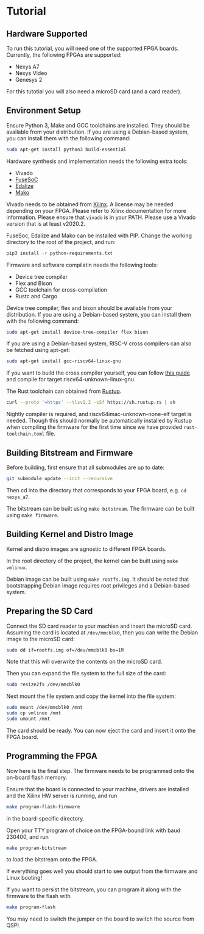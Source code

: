 # Tutorial

## Hardware Supported

To run this tutorial, you will need one of the supported FPGA boards. Currently, the following FPGAs
are supported:
* Nexys A7
* Nexys Video
* Genesys 2

For this tutotial you will also need a microSD card (and a card reader).

## Environment Setup

Ensure Python 3, Make and GCC toolchains are installed. They should be available from your distribution. If you are using a Debian-based system,
you can install them with the following command:
```bash
sudo apt-get install python3 build-essential
```

Hardware synthesis and implementation needs the following extra tools:
* Vivado
* [FuseSoC](https://github.com/olofk/fusesoc)
* [Edalize](https://github.com/olofk/edalize)
* [Mako](https://github.com/sqlalchemy/mako)

Vivado needs to be obtained from [Xilinx](https://www.xilinx.com/support/download.html). A license may be needed depending on your FPGA. Please refer to Xilinx documentation for more information. Please ensure that `vivado` is in your PATH.
Please use a Vivado version that is at least v2020.2.

FuseSoc, Edalize and Mako can be installed with PIP. Change the working directory to the root of the project, and run:
```bash
pip3 install -r python-requirements.txt
```

Firmware and software compilatin needs the following tools:
* Device tree compiler
* Flex and Bison
* GCC toolchain for cross-compilation
* Rustc and Cargo

Device tree compiler, flex and bison should be available from your distribution. If you are using a Debian-based system,
you can install them with the following command:
```bash
sudo apt-get install device-tree-compiler flex bison
```

If you are using a Debian-based system, RISC-V cross compilers can also be fetched using apt-get:
```bash
sudo apt-get install gcc-riscv64-linux-gnu
```
If you want to build the cross compiler yourself, you can follow [this guide](https://wiki.osdev.org/GCC_Cross-Compiler)
and compile for target riscv64-unknown-linux-gnu.

The Rust toolchain can obtained from [Rustup](https://rustup.rs/).
```bash
curl --proto '=https' --tlsv1.2 -sSf https://sh.rustup.rs | sh
```
Nightly compiler is required, and riscv64imac-unknown-none-elf target is needed. Though this should
normally be automatically installed by Rustup when compiling the firmware for the first time since
we have provided `rust-toolchain.toml` file.

## Building Bitstream and Firmware

Before building, first ensure that all submodules are up to date:
```bash
git submodule update --init --recursive
```

Then cd into the directory that corresponds to your FPGA board, e.g. `cd nexys_a7`.

The bitstream can be built using `make bitstream`. The firmware can be built using `make firmware`.

## Building Kernel and Distro Image

Kernel and distro images are agnostic to different FPGA boards.

In the root directory of the project, the kernel can be built using `make vmlinux`.

Debian image can be built using `make rootfs.img`. It should be noted that bootstrapping Debian image requires root privileges and a Debian-based system.

## Preparing the SD Card

Connect the SD card reader to your machien and insert the microSD card. Assuming the card is located at `/dev/mmcblk0`, then you can write the Debian image to the microSD card:
```bash
sudo dd if=rootfs.img of=/dev/mmcblk0 bs=1M
```
Note that this will overwrite the contents on the microSD card.

Then you can expand the file system to the full size of the card:
```bash
sudo resize2fs /dev/mmcblk0
```

Next mount the file system and copy the kernel into the file system:
```bash
sudo mount /dev/mmcblk0 /mnt
sudo cp vmlinux /mnt
sudo umount /mnt
```

The card should be ready. You can now eject the card and insert it onto the FPGA board.

## Programming the FPGA

Now here is the final step. The firmware needs to be programmed onto the on-board flash memory.

Ensure that the board is connected to your machine, drivers are installed and the Xilinx HW server is running, and run
```bash
make program-flash-firmware
```
in the board-specific directory.

Open your TTY program of choice on the FPGA-bound link with baud 230400, and run
```bash
make program-bitstream
```
to load the bitstream onto the FPGA.

If everything goes well you should start to see output from the firmware and Linux booting!

If you want to persist the bitstream, you can program it along with the firmware to the flash with
```bash
make program-flash
```
You may need to switch the jumper on the board to switch the source from QSPI.